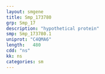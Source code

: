 ```yaml
---
layout: smgene
title: Smp_173780
grp: Smp_17
description: "hypothetical protein"
smp: Smp_173780.1
uniprot: "C4QMA6"
length:   480
cdd: "ns"
kk: ns
categories: sm
---
```

